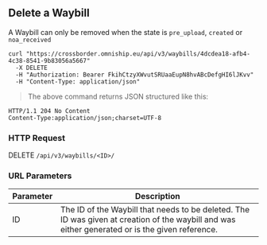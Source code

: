## Delete a Waybill

A Waybill can only be removed when the state is `pre_upload`, `created` or `noa_received`

```shell
curl "https://crossborder.omniship.eu/api/v3/waybills/4dcdea18-afb4-4c38-8541-9b83056a5667"
  -X DELETE
  -H "Authorization: Bearer FkihCtzyXWvutSRUaaEupN8hvABcDefgHI6lJKvv"
  -H "Content-Type: application/json"
```

> The above command returns JSON structured like this:

```
HTTP/1.1 204 No Content
Content-Type:application/json;charset=UTF-8
```

### HTTP Request

<span class="http-verb delete">DELETE</span> `/api/v3/waybills/<ID>/`

### URL Parameters

| Parameter | Description                                                                                                                                                                 |
|-----------|-----------------------------------------------------------------------------------------------------------------------------------------------------------------------------|
| ID        | The ID of the <span class="object">Waybill</span> that needs to be deleted. The ID was given at creation of the waybill and was either generated or is the given reference. |
